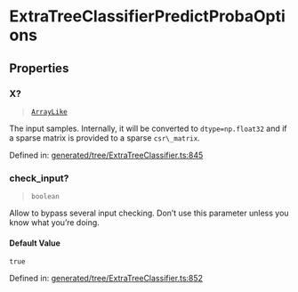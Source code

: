 # ExtraTreeClassifierPredictProbaOptions

## Properties

### X?

> [`ArrayLike`](../types/ArrayLike.md)

The input samples. Internally, it will be converted to `dtype=np.float32` and if a sparse matrix is provided to a sparse `csr\_matrix`.

Defined in:  [generated/tree/ExtraTreeClassifier.ts:845](https://github.com/transitive-bullshit/scikit-learn-ts/blob/92ab806/packages/sklearn/src/generated/tree/ExtraTreeClassifier.ts#L845)

### check\_input?

> `boolean`

Allow to bypass several input checking. Don’t use this parameter unless you know what you’re doing.

#### Default Value

`true`

Defined in:  [generated/tree/ExtraTreeClassifier.ts:852](https://github.com/transitive-bullshit/scikit-learn-ts/blob/92ab806/packages/sklearn/src/generated/tree/ExtraTreeClassifier.ts#L852)
